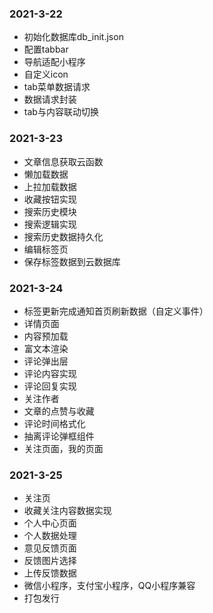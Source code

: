 ### 2021-3-22

- 初始化数据库db_init.json
- 配置tabbar
- 导航适配小程序
- 自定义icon
- tab菜单数据请求
- 数据请求封装
- tab与内容联动切换

### 2021-3-23

- 文章信息获取云函数
- 懒加载数据
- 上拉加载数据
- 收藏按钮实现
- 搜索历史模块
- 搜索逻辑实现
- 搜索历史数据持久化
- 编辑标签页
- 保存标签数据到云数据库

### 2021-3-24

- 标签更新完成通知首页刷新数据（自定义事件）
- 详情页面
- 内容预加载
- 富文本渲染
- 评论弹出层
- 评论内容实现
- 评论回复实现
- 关注作者
- 文章的点赞与收藏
- 评论时间格式化
- 抽离评论弹框组件
- 关注页面，我的页面

### 2021-3-25

- 关注页
- 收藏关注内容数据实现
- 个人中心页面
- 个人数据处理
- 意见反馈页面
- 反馈图片选择
- 上传反馈数据
- 微信小程序，支付宝小程序，QQ小程序兼容
- 打包发行